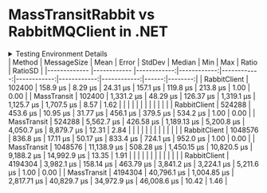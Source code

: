 # MassTransitRabbit vs RabbitMQClient in .NET

<details>

<summary>Testing Environment Details</summary>

```

BenchmarkDotNet v0.13.12, Windows 11 (10.0.22631.3593/23H2/2023Update/SunValley3)
13th Gen Intel Core i7-13700H, 1 CPU, 20 logical and 14 physical cores
.NET SDK 8.0.300
  [Host]     : .NET 8.0.5 (8.0.524.21615), X64 RyuJIT AVX2
  Job-GJHEED : .NET 8.0.5 (8.0.524.21615), X64 RyuJIT AVX2

InvocationCount=1  UnrollFactor=1  

```

</details>
| Method       | MessageSize | Mean        | Error       | StdDev      | Median      | Min         | Max         | Ratio | RatioSD |
|------------- |------------ |------------:|------------:|------------:|------------:|------------:|------------:|------:|--------:|
| RabbitClient | 102400      |    158.9 μs |     8.29 μs |    24.31 μs |    157.1 μs |    119.8 μs |    213.8 μs |  1.00 |    0.00 |
| MassTransit  | 102400      |  1,331.2 μs |    48.29 μs |   126.37 μs |  1,319.1 μs |  1,125.7 μs |  1,707.5 μs |  8.57 |    1.62 |
|              |             |             |             |             |             |             |             |       |         |
| RabbitClient | 524288      |    453.6 μs |    10.95 μs |    31.77 μs |    456.1 μs |    379.5 μs |    534.2 μs |  1.00 |    0.00 |
| MassTransit  | 524288      |  5,562.7 μs |   426.58 μs | 1,189.13 μs |  5,200.8 μs |  4,050.7 μs |  8,879.7 μs | 12.31 |    2.84 |
|              |             |             |             |             |             |             |             |       |         |
| RabbitClient | 1048576     |    836.8 μs |    17.11 μs |    50.17 μs |    833.4 μs |    724.1 μs |    952.0 μs |  1.00 |    0.00 |
| MassTransit  | 1048576     | 11,138.9 μs |   508.28 μs | 1,450.15 μs | 10,820.5 μs |  9,188.2 μs | 14,992.9 μs | 13.35 |    1.91 |
|              |             |             |             |             |             |             |             |       |         |
| RabbitClient | 4194304     |  3,982.1 μs |   158.14 μs |   463.79 μs |  3,841.2 μs |  3,224.1 μs |  5,211.6 μs |  1.00 |    0.00 |
| MassTransit  | 4194304     | 40,796.1 μs | 1,004.85 μs | 2,817.71 μs | 40,829.7 μs | 34,972.9 μs | 46,008.6 μs | 10.42 |    1.46 |
